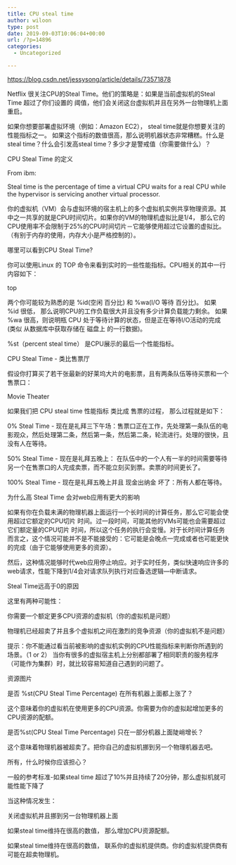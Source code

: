 ```yaml
---
title: CPU steal time
author: wiloon
type: post
date: 2019-09-03T10:06:04+00:00
url: /?p=14896
categories:
  - Uncategorized

---
```

https://blog.csdn.net/jessysong/article/details/73571878

Netflix 很关注CPU的Steal Time。他们的策略是：如果是当前虚拟机的Steal Time 超过了你们设置的 阈值，他们会关闭这台虚拟机并且在另外一台物理机上面重启。

如果你想要部署虚拟环境（例如：Amazon EC2）， steal time就是你想要关注的性能指标之一。 如果这个指标的数值很高，那么说明机器状态非常糟糕。什么是steal time？什么会引发高steal time？多少才是警戒值（你需要做什么）？

CPU Steal Time 的定义
  
From ibm:

Steal time is the percentage of time a virtual CPU waits for a real CPU while the hypervisor is servicing another virtual processor.
  
你的虚拟机（VM）会与虚拟环境的宿主机上的多个虚拟机实例共享物理资源。其中之一共享的就是CPU时间切片。如果你的VM的物理机虚拟比是1/4， 那么它的CPU使用率不会限制于25%的CPU时间切片－它能够使用超过它设置的虚拟比。（有别于内存的使用，内存大小是严格控制的）。

哪里可以看到CPU Steal Time?
  
你可以使用Linux 的 TOP 命令来看到实时的一些性能指标。CPU相关的其中一行内容如下：
  
top
  
两个你可能较为熟悉的是 %id(空闲 百分比) 和 %wa(I/O 等待 百分比)。 如果 %id 很低， 那么说明CPU的工作负载很大并且没有多少计算负载能力剩余。 如果 %wa 很高，则说明瓶 CPU 处于等待计算的状态，但是正在等待I/O活动的完成(类似 从数据库中获取存储在 磁盘上 的一行数据)。

%st（percent steal time） 是CPU展示的最后一个性能指标。

CPU Steal Time - 类比售票厅
  
假设你打算买了若干张最新的好莱坞大片的电影票，且有两条队伍等待买票和一个售票口：

Movie Theater

如果我们把 CPU steal time 性能指标 类比成 售票的过程， 那么过程就是如下：

0% Steal Time - 现在是礼拜三下午场：售票口正在工作，先处理第一条队伍的电影观众，然后处理第二条，然后第一条，然后第二条，轮流进行。处理的很快，且没有人在等待。

50% Steal Time - 现在是礼拜五晚上： 在队伍中的一个人有一半的时间需要等待另一个在售票口的人完成卖票，而不能立刻买到票。卖票的时间更长了。

100% Steal Time - 现在是礼拜五晚上并且 现金出纳金 坏了：所有人都在等待。

为什么高 Steal Time 会对web应用有更大的影响
  
如果有你在负载未满的物理机器上面运行一个长时间的计算任务，那么它可能会使用超过它额定的CPU切片 时间。过一段时间，可能其他的VMs可能也会需要超过它们额定量的CPU切片 时间，所以这个任务的执行会变慢。对于长时间计算任务而言之，这个情况可能并不是不能接受的：它可能是会晚点一完成或者也可能更快的完成（由于它能够使用更多的资源）。

然后，这种情况能够时代web应用停止响应。对于实时任务，类似快速响应许多的web请求，性能下降到1/4会对请求队列执行对应备选逻辑—中断请求。

Steal Time远高于0的原因
  
这里有两种可能性：

你需要一个额定更多CPU资源的虚拟机（你的虚拟机是问题）

物理机已经超卖了并且多个虚拟机之间在激烈的竞争资源（你的虚拟机不是问题）

提示：你不能通过看当前被影响的虚拟机实例的CPU性能指标来判断你所遇到的场景。（1 or 2） 当你有很多的虚拟宿主机上分别都部署了相同职责的服务程序（可能作为集群）时，就比较容易知道自己遇到的问题了。

资源图片

是否 %st(CPU Steal Time Percentage) 在所有机器上面都上涨了？

这个意味着你的虚拟机在使用更多的CPU资源。你需要为你的虚拟起增加更多的CPU资源的配额。

是否%st(CPU Steal Time Percentage) 只在一部分机器上面陡峭增长？

这个意味着物理机器被超卖了。把你自己的虚拟机挪到另一个物理机器去吧。

所有，什么时候你应该担心？
  
一般的参考标准-如果steal time 超过了10%并且持续了20分钟，那么虚拟机就可能性能下降了

当这种情况发生：

关闭虚拟机并且挪到另一台物理机器上面

如果steal time维持在很高的数值， 那么增加CPU资源配额。

如果steal time维持在很高的数值， 联系你的虚拟机提供商。你的虚拟机提供商有可能在超卖物理机。